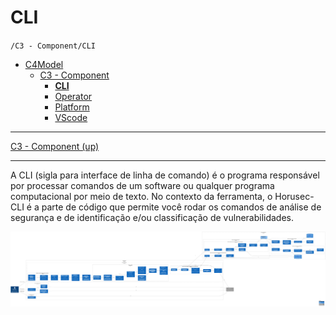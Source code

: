 # CLI

`/C3 - Component/CLI`

* [C4Model](/docs/README.md)
  * [C3 - Component](/docs/C3%20-%20Component/README.md)
    * [**CLI**](/docs/C3%20-%20Component/CLI/README.md)
    * [Operator](/docs/C3%20-%20Component/Operator/README.md)
    * [Platform](/docs/C3%20-%20Component/Platform/README.md)
    * [VScode](/docs/C3%20-%20Component/VScode/README.md)

---

[C3 - Component (up)](/docs/C3%20-%20Component/README.md)

---

A CLI (sigla para interface de linha de comando) é o programa responsável por processar comandos de um software ou qualquer programa computacional por meio de texto. No contexto da ferramenta, o Horusec-CLI é a parte de código que permite você rodar os comandos de análise de segurança e de identificação e/ou classificação de vulnerabilidades.


![diagram](c3.svg)